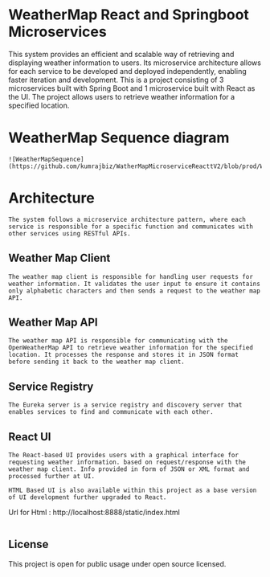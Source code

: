 # WeatherMap React and Springboot Microservices
This system provides an efficient and scalable way of retrieving and displaying weather information to users. Its microservice architecture allows for each service to be developed and deployed independently, enabling faster iteration and development.
This is a project consisting of 3 microservices built with Spring Boot and 1 microservice built with React as the UI. The project allows users to retrieve weather information for a specified location.

# WeatherMap Sequence diagram
```
![WeatherMapSequence](https://github.com/kumrajbiz/WatherMapMicroserviceReacttV2/blob/prod/WeatherMapSequence.png)
```

# Architecture
```
The system follows a microservice architecture pattern, where each service is responsible for a specific function and communicates with other services using RESTful APIs.
```
## Weather Map Client
```
The weather map client is responsible for handling user requests for weather information. It validates the user input to ensure it contains only alphabetic characters and then sends a request to the weather map API.
```
## Weather Map API
```
The weather map API is responsible for communicating with the OpenWeatherMap API to retrieve weather information for the specified location. It processes the response and stores it in JSON format before sending it back to the weather map client.
```
## Service Registry
```
The Eureka server is a service registry and discovery server that enables services to find and communicate with each other.
```
## React UI
```
The React-based UI provides users with a graphical interface for requesting weather information. based on request/response with the weather map client. Info provided in form of JSON or XML format and processed further at UI.

HTML Based UI is also available within this project as a base version of UI development further upgraded to React. 
```
Url for Html : http://localhost:8888/static/index.html
```
```




## License

This project is open for public usage under open source licensed.
